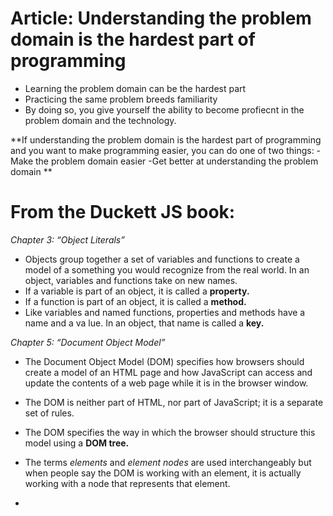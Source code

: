# Article: Understanding the problem domain is the hardest part of programming

- Learning the problem domain can be the hardest part
- Practicing the same problem breeds familiarity
- By doing so, you give yourself the ability to become profiecnt in the problem domain and the technology.

**If understanding the problem domain is the hardest part of programming and you want to make programming easier, you can do one of two things:
-Make the problem domain easier
-Get better at understanding the problem domain **

# From the Duckett JS book:

*Chapter 3: “Object Literals”*

- Objects group together a set of variables and functions to create a model
of a something you would recognize from the real world. In an object,
variables and functions take on new names.
- If a variable is part of an object, it is called a
**property.**
- If a function is part of an object, it is called a **method.**
- Like variables and named functions,
properties and methods have a
name and a va lue. In an object,
that name is called a **key.**

*Chapter 5: “Document Object Model”*

- The Document Object Model (DOM) specifies
how browsers should create a model of an HTML
page and how JavaScript can access and update the
contents of a web page while it is in the browser window.

- The DOM is neither part of HTML, nor part of JavaScript; it is a separate set of rules.
- The DOM specifies the way in which the
browser should structure this model using
a **DOM tree.**
- The terms *elements* and *element nodes* are used interchangeably
but when people say the DOM is working with an element,
it is actually working with a node that represents that element.
- 





